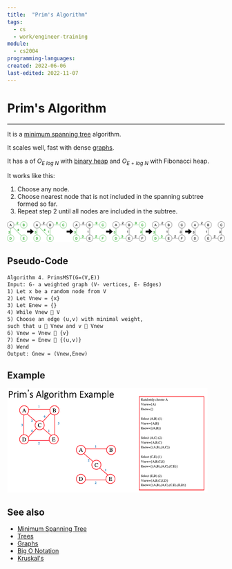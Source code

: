 ```yaml
---
title:  "Prim's Algorithm"
tags:
  - cs
  - work/engineer-training
module:
  - cs2004
programming-languages:
created: 2022-06-06
last-edited: 2022-11-07
---
```

# Prim's Algorithm
---
It is a [minimum spanning tree](notes/university/cs2004/minimum-spanning-tree.md) algorithm.

It scales well, fast with dense [graphs](notes/university/cs2004/graphs.md).

It has a [](notes/private/work/compiler-optimisation.md#Performance|performance) of $O_{E\ log\ N}$ with [binary heap](notes/general/binary-heap.md) and $O_{E\ +\ log\ N}$ with Fibonacci heap.

It works like this:
1. Choose any node.
2. Choose nearest node that is not included in the spanning subtree formed so far.
3. Repeat step 2 until all nodes are included in the subtree.

![prims](notes/images/prims.png)

## Pseudo-Code
```
Algorithm 4. PrimsMST(G=(V,E))  
Input: G- a weighted graph (V- vertices, E- Edges)  
1) Let x be a random node from V  
2) Let Vnew = {x}  
3) Let Enew = {}  
4) While Vnew  V  
5) Choose an edge (u,v) with minimal weight,  
such that u  Vnew and v  Vnew  
6) Vnew = Vnew  {v}  
7) Enew = Enew  {(u,v)}  
8) Wend  
Output: Gnew = (Vnew,Enew)
```

## Example
![650](notes/images/Screenshot%202022-11-07%20at%2011.48.43.png)

## See also
- [Minimum Spanning Tree](notes/university/cs2004/minimum-spanning-tree.md)
- [Trees](notes/university/cs2004/trees.md)
- [Graphs](notes/university/cs2004/graphs.md)
- [Big O Notation](notes/university/cs2004/big-o-notation.md)
- [Kruskal's](notes/general/kruskals-algorithm.md)
